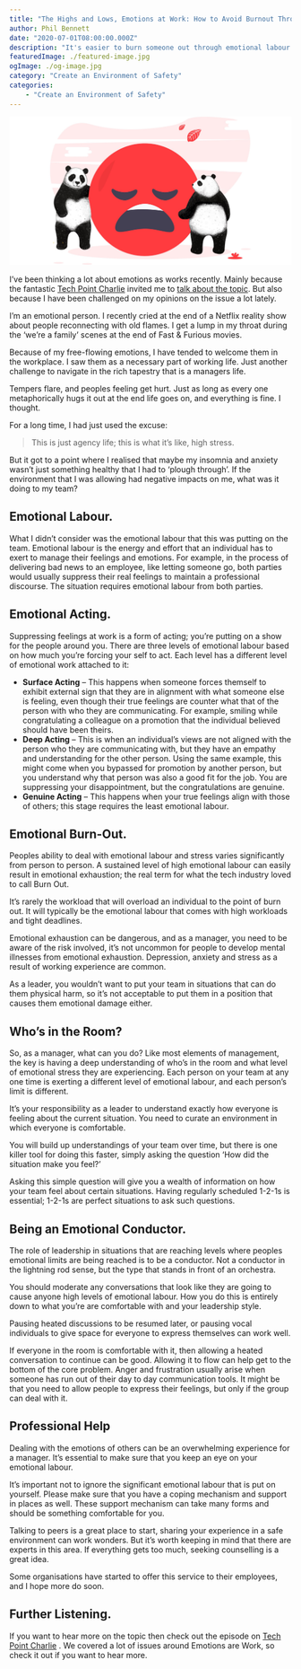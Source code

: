 ```yaml
---
title: "The Highs and Lows, Emotions at Work: How to Avoid Burnout Through Emotional Labour."
author: Phil Bennett
date: "2020-07-01T08:00:00.000Z"
description: "It's easier to burn someone out through emotional labour than physical labour. This isn't something we can keep ignoring."
featuredImage: ./featured-image.jpg
ogImage: ./og-image.jpg
category: "Create an Environment of Safety"
categories: 
    - "Create an Environment of Safety" 
---
```


![emotional pandas](./featured-image.jpg)

I’ve been thinking a lot about emotions as works recently. Mainly because the fantastic [Tech Point Charlie](https://techpointcharlie.blog/) invited me to [talk about the topic](https://techpointcharlie.blog/2020/06/22/episode-22-emotions-at-work-with-phil-bennett/). But also because I have been challenged on my opinions on the issue a lot lately.

I’m an emotional person. I recently cried at the end of a Netflix reality show about people reconnecting with old flames. I get a lump in my throat during the ‘we’re a family’ scenes at the end of Fast & Furious movies.

Because of my free-flowing emotions, I have tended to welcome them in the workplace. I saw them as a necessary part of working life. Just another challenge to navigate in the rich tapestry that is a managers life.

Tempers flare, and peoples feeling get hurt. Just as long as every one metaphorically hugs it out at the end life goes on, and everything is fine. I thought.

For a long time, I had just used the excuse:

> This is just agency life; this is what it’s like, high stress.

But it got to a point where I realised that maybe my insomnia and anxiety wasn’t just something healthy that I had to ‘plough through’. If the environment that I was allowing had negative impacts on me, what was it doing to my team?

## Emotional Labour.
What I didn’t consider was the emotional labour that this was putting on the team. Emotional labour is the energy and effort that an individual has to exert to manage their feelings and emotions. For example, in the process of delivering bad news to an employee, like letting someone go, both parties would usually suppress their real feelings to maintain a professional discourse. The situation requires emotional labour from both parties.

## Emotional Acting.
Suppressing feelings at work is a form of acting; you’re putting on a show for the people around you. There are three levels of emotional labour based on how much you’re forcing your self to act. Each level has a different level of emotional work attached to it:

* **Surface Acting** – This happens when someone forces themself to exhibit external sign that they are in alignment with what someone else is feeling, even though their true feelings are counter what that of the person with who they are communicating. For example, smiling while congratulating a colleague on a promotion that the individual believed should have been theirs.
* **Deep Acting** – This is when an individual’s views are not aligned with the person who they are communicating with, but they have an empathy and understanding for the other person. Using the same example, this might come when you bypassed for promotion by another person, but you understand why that person was also a good fit for the job. You are suppressing your disappointment, but the congratulations are genuine.
* **Genuine Acting** – This happens when your true feelings align with those of others; this stage requires the least emotional labour.
## Emotional Burn-Out.
Peoples ability to deal with emotional labour and stress varies significantly from person to person. A sustained level of high emotional labour can easily result in emotional exhaustion; the real term for what the tech industry loved to call Burn Out.

It’s rarely the workload that will overload an individual to the point of burn out. It will typically be the emotional labour that comes with high workloads and tight deadlines.

Emotional exhaustion can be dangerous, and as a manager, you need to be aware of the risk involved, it’s not uncommon for people to develop mental illnesses from emotional exhaustion. Depression, anxiety and stress as a result of working experience are common.

As a leader, you wouldn’t want to put your team in situations that can do them physical harm, so it’s not acceptable to put them in a position that causes them emotional damage either.

## Who’s in the Room?
So, as a manager, what can you do? Like most elements of management, the key is having a deep understanding of who’s in the room and what level of emotional stress they are experiencing. Each person on your team at any one time is exerting a different level of emotional labour, and each person’s limit is different.

It’s your responsibility as a leader to understand exactly how everyone is feeling about the current situation. You need to curate an environment in which everyone is comfortable.

You will build up understandings of your team over time, but there is one killer tool for doing this faster, simply asking the question ‘How did the situation make you feel?’

Asking this simple question will give you a wealth of information on how your team feel about certain situations. Having regularly scheduled 1-2-1s is essential; 1-2-1s are perfect situations to ask such questions.

## Being an Emotional Conductor.
The role of leadership in situations that are reaching levels where peoples emotional limits are being reached is to be a conductor. Not a conductor in the lightning rod sense, but the type that stands in front of an orchestra.

You should moderate any conversations that look like they are going to cause anyone high levels of emotional labour. How you do this is entirely down to what you’re are comfortable with and your leadership style.

Pausing heated discussions to be resumed later, or pausing vocal individuals to give space for everyone to express themselves can work well.

If everyone in the room is comfortable with it, then allowing a heated conversation to continue can be good. Allowing it to flow can help get to the bottom of the core problem. Anger and frustration usually arise when someone has run out of their day to day communication tools. It might be that you need to allow people to express their feelings, but only if the group can deal with it.

## Professional Help
Dealing with the emotions of others can be an overwhelming experience for a manager. It’s essential to make sure that you keep an eye on your emotional labour.

It’s important not to ignore the significant emotional labour that is put on yourself. Please make sure that you have a coping mechanism and support in places as well. These support mechanism can take many forms and should be something comfortable for you.

Talking to peers is a great place to start, sharing your experience in a safe environment can work wonders. But it’s worth keeping in mind that there are experts in this area. If everything gets too much, seeking counselling is a great idea.

Some organisations have started to offer this service to their employees, and I hope more do soon.

## Further Listening.
If you want to hear more on the topic then check out the episode on [Tech Point Charlie](https://techpointcharlie.blog/) . We covered a lot of issues around Emotions are Work, so check it out if you want to hear more.